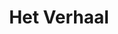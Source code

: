 ---
title: "Het Verhaal"
draft: false
# page title background image
bg_image: "images/backgrounds/about-page.jpg"
# about image
image: "images/about/about2.jpg"
description : "Meer weten over Kroescontrol en haar unieke sfeer? Lees meer!"
---